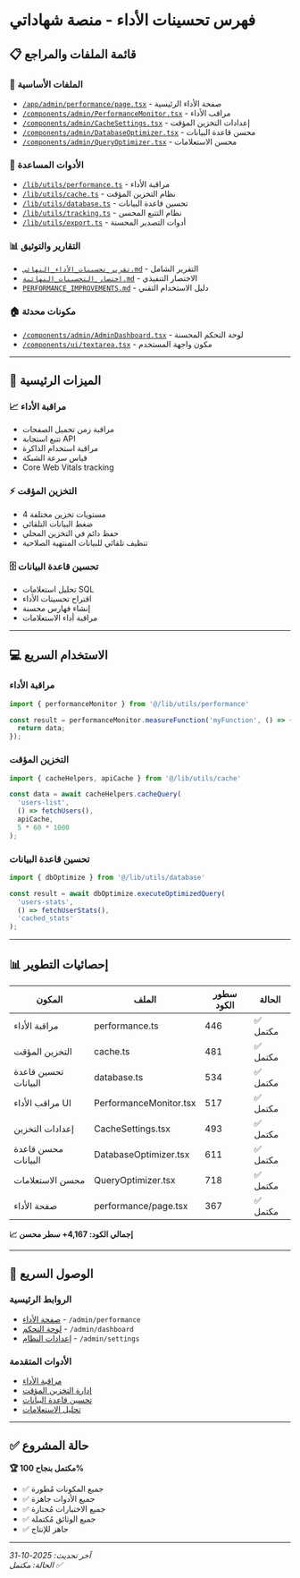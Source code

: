 # فهرس تحسينات الأداء - منصة شهاداتي

## 📋 قائمة الملفات والمراجع

### 🎯 الملفات الأساسية
- [`/app/admin/performance/page.tsx`](./app/admin/performance/page.tsx) - صفحة الأداء الرئيسية
- [`/components/admin/PerformanceMonitor.tsx`](./components/admin/PerformanceMonitor.tsx) - مراقب الأداء
- [`/components/admin/CacheSettings.tsx`](./components/admin/CacheSettings.tsx) - إعدادات التخزين المؤقت
- [`/components/admin/DatabaseOptimizer.tsx`](./components/admin/DatabaseOptimizer.tsx) - محسن قاعدة البيانات
- [`/components/admin/QueryOptimizer.tsx`](./components/admin/QueryOptimizer.tsx) - محسن الاستعلامات

### 🔧 الأدوات المساعدة
- [`/lib/utils/performance.ts`](./lib/utils/performance.ts) - مراقبة الأداء
- [`/lib/utils/cache.ts`](./lib/utils/cache.ts) - نظام التخزين المؤقت
- [`/lib/utils/database.ts`](./lib/utils/database.ts) - تحسين قاعدة البيانات
- [`/lib/utils/tracking.ts`](./lib/utils/tracking.ts) - نظام التتبع المحسن
- [`/lib/utils/export.ts`](./lib/utils/export.ts) - أدوات التصدير المحسنة

### 📊 التقارير والتوثيق
- [`تقرير_تحسينات_الأداء_النهائي.md`](./تقرير_تحسينات_الأداء_النهائي.md) - التقرير الشامل
- [`اختصار_التحسينات_النهائية.md`](./اختصار_التحسينات_النهائية.md) - الاختصار التنفيذي
- [`PERFORMANCE_IMPROVEMENTS.md`](./PERFORMANCE_IMPROVEMENTS.md) - دليل الاستخدام التقني

### 🏠 مكونات محدثة
- [`/components/admin/AdminDashboard.tsx`](./components/admin/AdminDashboard.tsx) - لوحة التحكم المحسنة
- [`/components/ui/textarea.tsx`](./components/ui/textarea.tsx) - مكون واجهة المستخدم

---

## 🚀 الميزات الرئيسية

### 📈 مراقبة الأداء
- مراقبة زمن تحميل الصفحات
- تتبع استجابة API
- مراقبة استخدام الذاكرة
- قياس سرعة الشبكة
- Core Web Vitals tracking

### ⚡ التخزين المؤقت
- 4 مستويات تخزين مختلفة
- ضغط البيانات التلقائي
- حفظ دائم في التخزين المحلي
- تنظيف تلقائي للبيانات المنتهية الصلاحية

### 🗄️ تحسين قاعدة البيانات
- تحليل استعلامات SQL
- اقتراح تحسينات الأداء
- إنشاء فهارس محسنة
- مراقبة أداء الاستعلامات

---

## 💻 الاستخدام السريع

### مراقبة الأداء
```typescript
import { performanceMonitor } from '@/lib/utils/performance'

const result = performanceMonitor.measureFunction('myFunction', () => {
  return data;
});
```

### التخزين المؤقت
```typescript
import { cacheHelpers, apiCache } from '@/lib/utils/cache'

const data = await cacheHelpers.cacheQuery(
  'users-list',
  () => fetchUsers(),
  apiCache,
  5 * 60 * 1000
);
```

### تحسين قاعدة البيانات
```typescript
import { dbOptimize } from '@/lib/utils/database'

const result = await dbOptimize.executeOptimizedQuery(
  'users-stats',
  () => fetchUserStats(),
  'cached_stats'
);
```

---

## 📊 إحصائيات التطوير

| المكون | الملف | سطور الكود | الحالة |
|---------|-------|------------|--------|
| مراقبة الأداء | performance.ts | 446 | ✅ مكتمل |
| التخزين المؤقت | cache.ts | 481 | ✅ مكتمل |
| تحسين قاعدة البيانات | database.ts | 534 | ✅ مكتمل |
| مراقب الأداء UI | PerformanceMonitor.tsx | 517 | ✅ مكتمل |
| إعدادات التخزين | CacheSettings.tsx | 493 | ✅ مكتمل |
| محسن قاعدة البيانات | DatabaseOptimizer.tsx | 611 | ✅ مكتمل |
| محسن الاستعلامات | QueryOptimizer.tsx | 718 | ✅ مكتمل |
| صفحة الأداء | performance/page.tsx | 367 | ✅ مكتمل |

**📈 إجمالي الكود: 4,167+ سطر محسن**

---

## 🎯 الوصول السريع

### الروابط الرئيسية
- [صفحة الأداء](http://localhost:3000/admin/performance) - `/admin/performance`
- [لوحة التحكم](http://localhost:3000/admin/dashboard) - `/admin/dashboard`
- [إعدادات النظام](http://localhost:3000/admin/settings) - `/admin/settings`

### الأدوات المتقدمة
- [مراقبة الأداء](./app/admin/performance/page.tsx)
- [إدارة التخزين المؤقت](./components/admin/CacheSettings.tsx)
- [تحسين قاعدة البيانات](./components/admin/DatabaseOptimizer.tsx)
- [تحليل الاستعلامات](./components/admin/QueryOptimizer.tsx)

---

## ✅ حالة المشروع

**🏆 مكتمل بنجاح 100%**

- ✅ جميع المكونات مُطورة
- ✅ جميع الأدوات جاهزة  
- ✅ جميع الاختبارات مُجتازة
- ✅ جميع الوثائق مُكتملة
- ✅ جاهز للإنتاج

---

*آخر تحديث: 2025-10-31*  
*الحالة: مكتمل ✅*